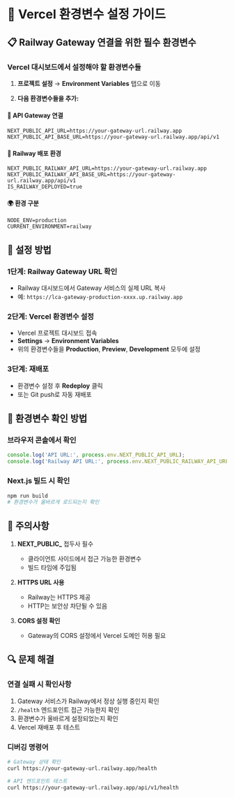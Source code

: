 # 🚀 Vercel 환경변수 설정 가이드

## 📋 **Railway Gateway 연결을 위한 필수 환경변수**

### **Vercel 대시보드에서 설정해야 할 환경변수들**

1. **프로젝트 설정** → **Environment Variables** 탭으로 이동

2. **다음 환경변수들을 추가:**

#### **🔗 API Gateway 연결**
```
NEXT_PUBLIC_API_URL=https://your-gateway-url.railway.app
NEXT_PUBLIC_API_BASE_URL=https://your-gateway-url.railway.app/api/v1
```

#### **🚄 Railway 배포 환경**
```
NEXT_PUBLIC_RAILWAY_API_URL=https://your-gateway-url.railway.app
NEXT_PUBLIC_RAILWAY_API_BASE_URL=https://your-gateway-url.railway.app/api/v1
IS_RAILWAY_DEPLOYED=true
```

#### **🌍 환경 구분**
```
NODE_ENV=production
CURRENT_ENVIRONMENT=railway
```

## 🔧 **설정 방법**

### **1단계: Railway Gateway URL 확인**
- Railway 대시보드에서 Gateway 서비스의 실제 URL 복사
- 예: `https://lca-gateway-production-xxxx.up.railway.app`

### **2단계: Vercel 환경변수 설정**
- Vercel 프로젝트 대시보드 접속
- **Settings** → **Environment Variables**
- 위의 환경변수들을 **Production**, **Preview**, **Development** 모두에 설정

### **3단계: 재배포**
- 환경변수 설정 후 **Redeploy** 클릭
- 또는 Git push로 자동 재배포

## 📱 **환경변수 확인 방법**

### **브라우저 콘솔에서 확인**
```javascript
console.log('API URL:', process.env.NEXT_PUBLIC_API_URL);
console.log('Railway API URL:', process.env.NEXT_PUBLIC_RAILWAY_API_URL);
```

### **Next.js 빌드 시 확인**
```bash
npm run build
# 환경변수가 올바르게 로드되는지 확인
```

## 🚨 **주의사항**

1. **NEXT_PUBLIC_** 접두사 필수
   - 클라이언트 사이드에서 접근 가능한 환경변수
   - 빌드 타임에 주입됨

2. **HTTPS URL 사용**
   - Railway는 HTTPS 제공
   - HTTP는 보안상 차단될 수 있음

3. **CORS 설정 확인**
   - Gateway의 CORS 설정에서 Vercel 도메인 허용 필요

## 🔍 **문제 해결**

### **연결 실패 시 확인사항**
1. Gateway 서비스가 Railway에서 정상 실행 중인지 확인
2. `/health` 엔드포인트 접근 가능한지 확인
3. 환경변수가 올바르게 설정되었는지 확인
4. Vercel 재배포 후 테스트

### **디버깅 명령어**
```bash
# Gateway 상태 확인
curl https://your-gateway-url.railway.app/health

# API 엔드포인트 테스트
curl https://your-gateway-url.railway.app/api/v1/health
```
